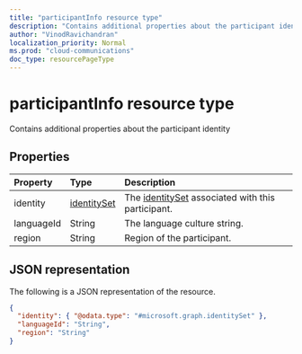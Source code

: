 ```yaml
---
title: "participantInfo resource type"
description: "Contains additional properties about the participant identity"
author: "VinodRavichandran"
localization_priority: Normal
ms.prod: "cloud-communications"
doc_type: resourcePageType
---
```


# participantInfo resource type


Contains additional properties about the participant identity

## Properties

| Property       | Type                          | Description  |
|:---------------|:------------------------------|:-------------|
| identity       | [identitySet](identityset.md) | The [identitySet](identityset.md) associated with this participant. |
| languageId     | String                        | The language culture string. |
| region         | String                        | Region of the participant. |

## JSON representation

The following is a JSON representation of the resource.

<!-- {
  "blockType": "resource",
  "optionalProperties": [
    "languageId", "region"
  ],
  "@odata.type": "microsoft.graph.participantInfo"
}-->
```json
{
  "identity": { "@odata.type": "#microsoft.graph.identitySet" },
  "languageId": "String",
  "region": "String"
}
```

<!-- uuid: 8fcb5dbc-d5aa-4681-8e31-b001d5168d79
2015-10-25 14:57:30 UTC -->
<!--
{
  "type": "#page.annotation",
  "description": "participantInfo resource",
  "keywords": "",
  "section": "documentation",
  "tocPath": "",
  "suppressions": []
}
-->
